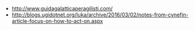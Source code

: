 - http://www.guidagalatticaperagilisti.com/
- http://blogs.ugidotnet.org/luka/archive/2016/03/02/notes-from-cynefin-article-focus-on-how-to-act-on.aspx
